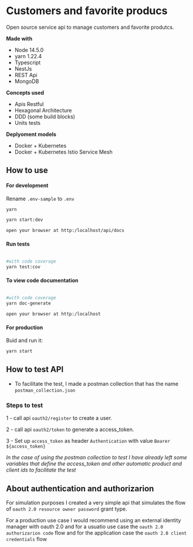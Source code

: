 # Customers and favorite producs

Open source service api to manage customers and favorite produtcs.

**Made with**
* Node 14.5.0
* yarn 1.22.4
* Typescript
* NestJs
* REST Api
* MongoDB

**Concepts used**
* Apis Restful
* Hexagonal Architecture
* DDD (some build blocks)
* Units tests

**Deplyoment models**
* Docker + Kubernetes
* Docker + Kubernetes Istio Service Mesh

## How to use


#### For development

Rename `.env-sample` to `.env`

```sh
yarn

yarn start:dev

open your browser at http:/localhost/api/docs
```

#### Run tests
```sh

#with code coverage
yarn test:cov

```
#### To view code documentation
```sh

#with code coverage
yarn doc-generate

open your browser at http:/localhost

```



#### For production
Buid and run it:

```sh
yarn start
```

## How to test API

* To facilitate the test, I made a postman collection that has the name `postman_collection.json`

### Steps to test
1 - call api `oauth2/register` to create a user.

2 - call api `oauth2/token` to generate a access_token.

3 - Set up `access_token` as header `Authentication` with value `Bearer ${access_token}`

*In the case of using the postman collection to test I have already left some variables that define the access_token and other automatic product and client ids to facilitate the test*

## About authentication and authorizarion

For simulation purposes I created a very simple api that simulates the flow of `oauth 2.0 resource owner password` grant type.

For a production use case I would recommend using an external identity manager with oauth 2.0 and for a usuatio use case the `oauth 2.0 authorizarion code` flow and for the application case the `oauth 2.0 client credentials` flow